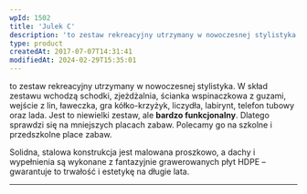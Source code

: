 ```yaml
---
wpId: 1502
title: 'Julek C'
description: 'to zestaw rekreacyjny utrzymany w nowoczesnej stylistyka. W skład zestawu wchodzą schodki, zjeżdżalnia, ścianka wspinaczkowa z guzami, wejście z lin, ławeczka, gra kółko-krzyżyk, liczydła, labirynt, telefon tubowy oraz lada. Jest to niewielki zestaw, ale bardzo funkcjonalny. Dlatego sprawdzi się na mniejszych placach zabaw. Polecamy go na szkolne i przedszkolne place zabaw. Solidna, stalowa konstrukcja jest ...'
type: product
createdAt: 2017-07-07T14:31:41
modifiedAt: 2024-02-29T15:35:01
---
```



to zestaw rekreacyjny utrzymany w nowoczesnej stylistyka. W skład zestawu wchodzą schodki, zjeżdżalnia, ścianka wspinaczkowa z guzami, wejście z lin, ławeczka, gra kółko-krzyżyk, liczydła, labirynt, telefon tubowy oraz lada. Jest to niewielki zestaw, ale **bardzo funkcjonalny**. Dlatego sprawdzi się na mniejszych placach zabaw. Polecamy go na szkolne i przedszkolne place zabaw.

Solidna, stalowa konstrukcja jest malowana proszkowo, a dachy i wypełnienia są wykonane z fantazyjnie grawerowanych płyt HDPE – gwarantuje to trwałość i estetykę na długie lata.

* * *